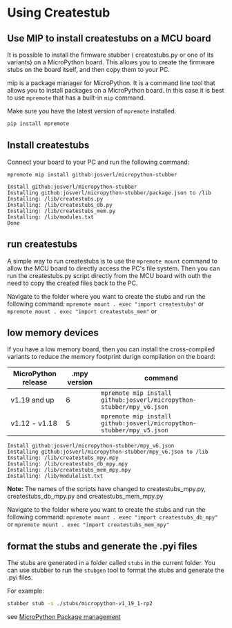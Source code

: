 # Using Createstub

## Use MIP to install createstubs on a MCU board

It is possible to install the firmware stubber ( createstubs.py or one of its variants) on a MicroPython board. 
This allows you to create the firmware stubs on the board itself, and then copy them to your PC.

mip is a package manager for MicroPython. It is a command line tool that allows you to install packages on a MicroPython board.
In this case it is best to use `mpremote` that has a built-in `mip` command.

Make sure you have the latest version of `mpremote` installed.
```bash
pip install mpremote
```

## Install createstubs

Connect your board to your PC and run the following command:

`mpremote mip install github:josverl/micropython-stubber`
```log
Install github:josverl/micropython-stubber
Installing github:josverl/micropython-stubber/package.json to /lib
Installing: /lib/createstubs.py
Installing: /lib/createstubs_db.py
Installing: /lib/createstubs_mem.py
Installing: /lib/modules.txt
Done
```

## run createstubs
A simple way to run createstubs is to use the `mpremote mount` command to allow the MCU board to directly access the PC's file system.
Then you can run the createstubs.py script directly from the MCU board with outh the need to copy the created files back to the PC.

Navigate to the folder where you want to create the stubs and run the following command:
`mpremote mount . exec "import createstubs"` or 
`mpremote mount . exec "import createstubs_mem"` or 


## low memory devices 

If you have a low memory board, then you can install the cross-compiled variants to reduce the memory footprint durign compilation on the board:

| MicroPython release | .mpy version | command |
|---------------------|--------------|---------|
| v1.19 and up        | 6            | `mpremote mip install github:josverl/micropython-stubber/mpy_v6.json` |
| v1.12 - v1.18       | 5            | `mpremote mip install github:josverl/micropython-stubber/mpy_v5.json` |

```log	
Install github:josverl/micropython-stubber/mpy_v6.json
Installing github:josverl/micropython-stubber/mpy_v6.json to /lib
Installing: /lib/createstubs_mpy.mpy
Installing: /lib/createstubs_db_mpy.mpy
Installing: /lib/createstubs_mem_mpy.mpy
Installing: /lib/modulelist.txt
```
**Note:** The names of the scripts have changed to createstubs_mpy.py, createstubs_db_mpy.py and createstubs_mem_mpy.py

Navigate to the folder where you want to create the stubs and run the following command:
`mpremote mount . exec "import createstubs_db_mpy"` or 
`mpremote mount . exec "import createstubs_mem_mpy"` 

## format the stubs and generate the .pyi files

The stubs are generated in a folder called `stubs` in the current folder.
You can use stubber to run the  `stubgen` tool to format the stubs and generate the .pyi files.

For example:
```bash
stubber stub -s ./stubs/micropython-v1_19_1-rp2
```

see [MicroPython Package management](https://docs.micropython.org/en/latest/reference/packages.html?highlight=mip#package-management)